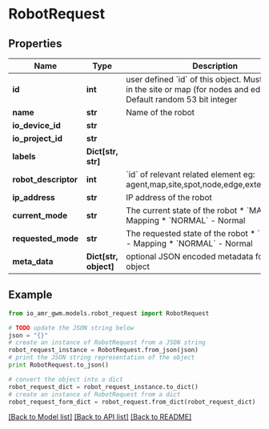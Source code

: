 # RobotRequest


## Properties
Name | Type | Description | Notes
------------ | ------------- | ------------- | -------------
**id** | **int** | user defined &#x60;id&#x60; of this object. Must be unique in the site or map (for nodes and edges); Default random 53 bit integer | [optional] 
**name** | **str** | Name of the robot | 
**io_device_id** | **str** |  | [optional] 
**io_project_id** | **str** |  | [optional] 
**labels** | **Dict[str, str]** |  | 
**robot_descriptor** | **int** | &#x60;id&#x60; of relevant related element eg: agent,map,site,spot,node,edge,external_device | 
**ip_address** | **str** | IP address of the robot  | [optional] 
**current_mode** | **str** | The current state of the robot   * &#x60;MAPPING&#x60; - Mapping * &#x60;NORMAL&#x60; - Normal | [optional] 
**requested_mode** | **str** | The requested state of the robot  * &#x60;MAPPING&#x60; - Mapping * &#x60;NORMAL&#x60; - Normal | [optional] 
**meta_data** | **Dict[str, object]** | optional JSON encoded metadata for this object | [optional] 

## Example

```python
from io_amr_gwm.models.robot_request import RobotRequest

# TODO update the JSON string below
json = "{}"
# create an instance of RobotRequest from a JSON string
robot_request_instance = RobotRequest.from_json(json)
# print the JSON string representation of the object
print RobotRequest.to_json()

# convert the object into a dict
robot_request_dict = robot_request_instance.to_dict()
# create an instance of RobotRequest from a dict
robot_request_form_dict = robot_request.from_dict(robot_request_dict)
```
[[Back to Model list]](../README.md#documentation-for-models) [[Back to API list]](../README.md#documentation-for-api-endpoints) [[Back to README]](../README.md)


